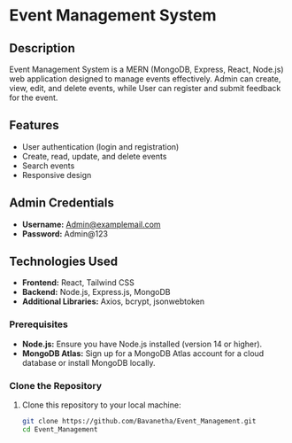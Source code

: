 # Event Management System

## Description
Event Management System is a MERN (MongoDB, Express, React, Node.js) web application designed to manage events effectively. Admin can create, view, edit, and delete events, while User can register and submit feedback for the event.

## Features
- User authentication (login and registration)
- Create, read, update, and delete events
- Search events
- Responsive design

## Admin Credentials
- **Username:** Admin@examplemail.com
- **Password:** Admin@123

## Technologies Used
- **Frontend:** React, Tailwind CSS
- **Backend:** Node.js, Express.js, MongoDB
- **Additional Libraries:** Axios, bcrypt, jsonwebtoken

### Prerequisites
- **Node.js:** Ensure you have Node.js installed (version 14 or higher).
- **MongoDB Atlas:** Sign up for a MongoDB Atlas account for a cloud database or install MongoDB locally.

### Clone the Repository
1. Clone this repository to your local machine:
   ```bash
   git clone https://github.com/Bavanetha/Event_Management.git
   cd Event_Management
